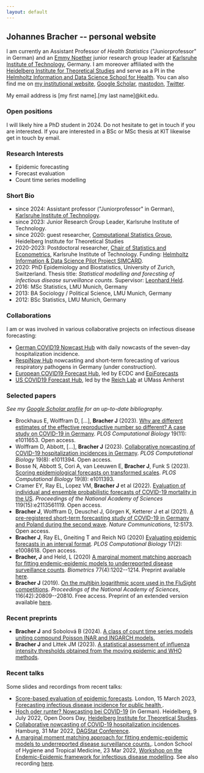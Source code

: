 ```yaml
---
layout: default
---
```


## Johannes Bracher -- personal website

I am currently an Assistant Professor of *Health Statistics* ("Juniorprofessor" in German) and an [Emmy Noether](https://www.dfg.de/en/research_funding/programmes/individual/emmy_noether/index.html) junior research group leader at [Karlsruhe Institute of Technology](https://www.stat.kit.edu/), Germany. I am moreover affiliated with the [Heidelberg Institute for Theoretical Studies](https://www.h-its.org/research/cst/) and serve as a PI in the [Helmholtz Information and Data Science School for Health](https://www.hidss4health.de/). You can also find me on [my institutional website](https://statistik.econ.kit.edu/mitarbeiter_2902.php), [Google Scholar](https://scholar.google.ch/citations?user=8FyFTxkAAAAJ&hl=de&oi=ao), [mastodon](https://mstdn.science/@johannes), [Twitter](https://twitter.com/johannesbracher).

My email address is [my first name].[my last name]@kit.edu.

### Open positions

I will likely hire a PhD student in 2024. Do not hesitate to get in touch if you are interested. If you are interested in a BSc or MSc thesis at KIT likewise get in touch by email.


### Research Interests

* Epidemic forecasting
* Forecast evaluation
* Count time series modelling


### Short Bio
* since 2024: Assistant professor ("Juniorprofessor" in German), [Karlsruhe Institute of Technology](https://www.stat.kit.edu/).
* since 2023: Junior Research Group Leader, Karlsruhe Institute of Technology.
* since 2020: guest researcher, [Computational Statistics Group](https://www.h-its.org/research/cst/), Heidelberg Institute for Theoretical Studies
* 2020-2023: Postdoctoral researcher, [Chair of Statistics and Econometrics](https://statistik.econ.kit.edu/english/index.php), Karlsruhe Institute of Technology. Funding: [Helmholtz Information & Data Science Pilot Project SIMCARD](https://www.helmholtz.de/en/research/information-data-science/information-data-science-pilot-projects/pilot-projects-2/).
* 2020: PhD Epidemiology and Biostatistics, University of Zurich, Switzerland. Thesis title: *Statistical modelling and forecsting of infectious disease surveillance counts*. Supervisor: [Leonhard Held](https://www.ebpi.uzh.ch/en/aboutus/departments/biostatistics/teambiostats/held.html).
* 2016: MSc Statistics, LMU Munich, Germany
* 2013: BA Sociology / Political Science, LMU Munich, Germany
* 2012: BSc Statistics, LMU Munich, Germany


### Collaborations

I am or was involved in various collaborative projects on infectious disease forecasting:

* [German COVID19 Nowcast Hub](https://covid19nowcasthub.de/) with daily nowcasts of the seven-day hospitalization incidence.
* [RespiNow Hub](https://respinow.de/en/projects/#tp4) nowcasting and short-term forecasting of various respiratory pathogens in Germany (under construction).
* [European COVID19 Forecast Hub](https://covid19forecasthub.eu/), led by ECDC and [EpiForecasts](https://epiforecasts.io/)
* [US COVID19 Forecast Hub](https://covid19forecasthub.org/), led by the [Reich Lab](https://reichlab.io/) at UMass Amherst

<!---
* [German and Polish COVID19 Forecast Hub](https://github.com/KITmetricslab/covid19-forecast-hub-de)
-->




### Selected papers

*See my [Google Scholar profile](https://scholar.google.com/citations?user=8FyFTxkAAAAJ&hl=en&oi=ao) for an up-to-date bibliography.*

* Brockhaus E, Wolffram D, [...], **Bracher J** (2023). [Why are different estimates of the effective reproductive number so different? A case study on COVID-19 in Germany](https://doi.org/10.1371/journal.pcbi.1011653). *PLOS Computational Biology* 19(11): e1011653. Open access.
* Wolffram D, Abbott, [...], **Bracher J** (2023). [Collaborative nowcasting of COVID-19 hospitalization incidences in Germany](https://doi.org/10.1371/journal.pcbi.1011394). *PLOS Computational Biology* 19(8): e1011394. Open access.
* Bosse N, Abbott S, Cori A, van Leeuwen E, **Bracher J**, Funk S (2023). [Scoring epidemiological forecasts on transformed scales](https://journals.plos.org/ploscompbiol/article?id=10.1371/journal.pcbi.1011393). *PLOS Computational Biology* 19(8): e1011393.
* Cramer EY, Ray EL, Lopez VM, **Bracher J** et al (2022).  [Evaluation of individual and ensemble probabilistic forecasts of COVID-19 mortality in the US](https://www.pnas.org/doi/abs/10.1073/pnas.2113561119). *Proceedings of the National Academy of Sciences* 119(15):e2113561119. Open access.
* **Bracher J**, Wolffram D, Deuschel J, Görgen K, Ketterer J et al (2021). [A pre-registered short-term forecasting study of COVID-19 in Germany and Poland during the second wave](https://www.nature.com/articles/s41467-021-25207-0). *Nature Communications*, 12:5173. Open access.
* **Bracher J**, Ray EL, Gneiting T and Reich NG (2020) [Evaluating epidemic forecasts in an interval format](https://journals.plos.org/ploscompbiol/article?id=10.1371/journal.pcbi.1008618). *PLOS Computational Biology* 17(2): e1008618. Open access.
* **Bracher, J** and Held, L (2020) [A marginal moment matching approach for fitting endemic-epidemic models to underreported disease surveillance counts](https://onlinelibrary.wiley.com/doi/10.1111/biom.13371). *Biometrics* 77(4):1202--1214. Preprint available [here](https://arxiv.org/abs/2003.05885).
* **Bracher J** (2019). [On the multibin logarithmic score used in the FluSight competitions](https://doi.org/10.1073/pnas.1912147116). *Proceedings of the National Academy of Sciences*, 116(42):20809--20810. Free access. Preprint of an extended version available [here](https://arxiv.org/abs/1910.07084).


<!---
* **Bracher J** and Held L (2019). [Endemic-epidemic models with discrete-time serial interval distributions for infectious disease prediction](https://doi.org/10.1016/j.ijforecast.2020.07.002). *International Journal of Forecasting*, in press. Preprint available [here](https://arxiv.org/abs/1901.03090).
* Held L, Meyer S and **Bracher J** (2017). [Probabilistic forecasting in infectious disease epidemiology: the 13th Armitage lecture](http://onlinelibrary.wiley.com/doi/10.1002/sim.7363), *Statistics in Medicine* 36(22):3443-3460. Preprint available [here](https://www.biorxiv.org/content/10.1101/104000v1.abstract).
* Reich N, (2022). [Collaborative Hubs: Making the Most of Predictive Epidemic Modeling](https://ajph.aphapublications.org/doi/10.2105/AJPH.2022.306831). *American Journal of Public Health*, online first.
* Keuschnigg M, Bader F and **Bracher J** (2016). [*Using crowdsourced online experiments to study context-dependency of behavior*](http://www.sciencedirect.com/science/article/pii/S0049089X16301818). Social Science Research 59, 68-82. Preprint available [here](https://liu.diva-portal.org/smash/get/diva2:1089302/FULLTEXT02.pdf).
* Fuertes E, **Bracher J**, Flexeder C, Markevych I, Kl&uuml;mper C, Hoffmann B, Krämer U, von Berg A, Bauer C-P, Koletzko S, Berdel D, Heinrich J, Schulz H (2016). [*Long-term air pollution exposure and lung function in 15 year-old adolescents living in an urban and rural area in Germany: The GINIplus and LISAplus cohorts*](http://www.sciencedirect.com/science/article/pii/S1438463915000991), International Journal of Hygiene and Environmental Health 218(7), 656-665. Preprint available [here](https://spiral.imperial.ac.uk/handle/10044/1/60001)
* **Bracher J** (2019) [*A new INARMA(1, 1) model with Poisson marginals*](https://link.springer.com/chapter/10.1007/978-3-030-28665-1_24). In: Steland, A., Rafajlowicz, E., Okhrin, O. (Eds.): Stochastic Models, Statistics and Their Applications, 323-333. Springer. Preprint available [here](https://arxiv.org/abs/1910.07244).
* Ray EL, Wattanachit N, Niemi, J, Kanji AH, House, K, Cramer EY, **Bracher J** et al (2020). *Ensemble Forecasts of Coronavirus Disease 2019 (COVID-19) in the U.S.* Preprint available [here](https://www.medrxiv.org/content/10.1101/2020.08.19.20177493v1).
* Cramer EY, Huang Y, Wang Y, Ray EL, Cornell M, **Bracher J** et al (2021).  *The United States COVID-19 Forecast Hub dataset*. Preprint available [here](https://www.medrxiv.org/content/10.1101/2021.11.04.21265886v1).
* **Bracher J** and Littek JM (2021). *An empirical assessment of influenza intensity thresholds obtained from the moving epidemic and WHO methods*. Preprint available [here](https://www.medrxiv.org/content/10.1101/2021.06.22.21259305v1).
* Nightingale ES, Chapman LAC, Srikantiah S, Subramanian S, Purushothaman J, **Bracher J**, Cameron M, and Medley G (2020) [*A spatio-temporal approach to short-term forecasting of visceral leishmaniasis diagnoses in India*](https://doi.org/10.1371/journal.pntd.0008422). PLOS Neglected Tropical Diseases 14(7): e0008422. Preprint available [here](https://www.medrxiv.org/content/10.1101/19009258v2).
* **Bracher J** (2019). [*Comment on “Under‐reported data analysis with INAR‐hidden Markov chains*](https://onlinelibrary.wiley.com/doi/full/10.1002/sim.8032), Statistics in Medicine 38(5), 893-898. Preprint available [here](https://arxiv.org/abs/1812.06688).
* Held L and **Bracher J** (2019). [*Invited discussion on Osthus et al, 2019*](https://projecteuclid.org/euclid.ba/1533866670), Bayesian Analysis 14(1), 296–300.
-->

### Recent preprints

* **Bracher J** and Sobolová B (2024). [A class of count time series models uniting compound Poisson INAR and INGARCH models.](https://arxiv.org/abs/2204.12449)
* **Bracher J** and Littek JM (2023). [A statistical assessment of influenza intensity thresholds obtained from the moving epidemic and WHO methods](https://osf.io/ujpdg).



### Recent talks

Some slides and recordings from recent talks:

* [Score-based evaluation of epidemic forecasts](https://raw.githubusercontent.com/jbracher/jbracher.github.io/master/talks/London_Bracher.pdf). London, 15 March 2023, [Forecasting infectious disease incidence for public health ](https://royalsociety.org/science-events-and-lectures/2023/03/infectious-disease-forecasting/).
* [Hoch oder runter? Nowcasting bei COVID-19](https://www.youtube.com/watch?v=wS4aGyPwEeA) (in German). Heidelberg, 9 July 2022, Open Doors Day, [Heidelberg Institute for Theoretical Studies](https://www.h-its.org/).
* [Collaborative nowcasting of COVID-19 hospitalization incidences](https://github.com/jbracher/jbracher.github.io/raw/master/talks/presentation_DAGStat.pdf). Hamburg, 31 Mar 2022, [DAGStat Conference](https://www.dagstat2022.uni-hamburg.de/).
* [A marginal moment matching approach for fitting endemic-epidemic models to underreported disease surveillance counts.](https://raw.githubusercontent.com/jbracher/jbracher.github.io/master/talks/presentation.pdf). London School of Hygiene and Tropical Medicine, 23 Mar 2022, [Workshop on the Endemic-Epidemic framework for infectious disease modelling](https://cmmid.github.io/hhh4-workshop/). See also recording [here](https://youtu.be/JHIrP9bXGsk?t=2745).


